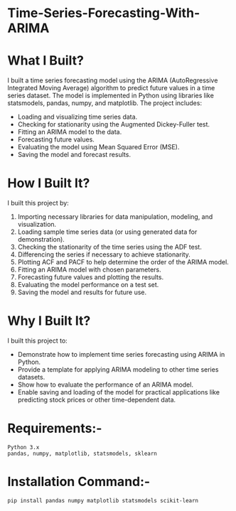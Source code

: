 # Time-Series-Forecasting-With-ARIMA
# What I Built?
I built a time series forecasting model using the ARIMA (AutoRegressive Integrated Moving Average) algorithm to predict future values in a time series dataset. The model is implemented in Python using libraries like statsmodels, pandas, numpy, and matplotlib. The project includes:
- Loading and visualizing time series data.
- Checking for stationarity using the Augmented Dickey-Fuller test.
- Fitting an ARIMA model to the data.
- Forecasting future values.
- Evaluating the model using Mean Squared Error (MSE).
- Saving the model and forecast results.

# How I Built It?
I built this project by:
1. Importing necessary libraries for data manipulation, modeling, and visualization.
2. Loading sample time series data (or using generated data for demonstration).
3. Checking the stationarity of the time series using the ADF test.
4. Differencing the series if necessary to achieve stationarity.
5. Plotting ACF and PACF to help determine the order of the ARIMA model.
6. Fitting an ARIMA model with chosen parameters.
7. Forecasting future values and plotting the results.
8. Evaluating the model performance on a test set.
9. Saving the model and results for future use.

# Why I Built It?
I built this project to:
- Demonstrate how to implement time series forecasting using ARIMA in Python.
- Provide a template for applying ARIMA modeling to other time series datasets.
- Show how to evaluate the performance of an ARIMA model.
- Enable saving and loading of the model for practical applications like predicting stock prices or other time-dependent data.

# Requirements:-
    Python 3.x
    pandas, numpy, matplotlib, statsmodels, sklearn
# Installation Command:-
    pip install pandas numpy matplotlib statsmodels scikit-learn

